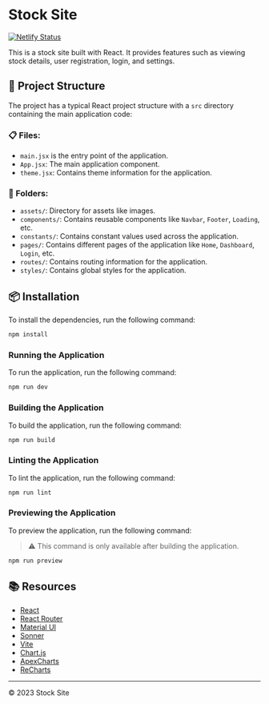 # Stock Site

[![Netlify Status](https://api.netlify.com/api/v1/badges/5c66b141-82fa-4a9e-b53f-5db178c53cf7/deploy-status)](https://app.netlify.com/sites/team-falcons/deploys)

This is a stock site built with React. It provides features such as viewing stock details, user registration, login, and settings.

## 🗼 Project Structure

The project has a typical React project structure with a `src` directory containing the main application code:

### 📋 Files:

- `main.jsx` is the entry point of the application.
- `App.jsx`: The main application component.
- `theme.jsx`: Contains theme information for the application.

### 📂 Folders:

- `assets/`: Directory for assets like images.
- `components/`: Contains reusable components like `Navbar`, `Footer`, `Loading`, etc.
- `constants/`: Contains constant values used across the application.
- `pages/`: Contains different pages of the application like `Home`, `Dashboard`, `Login`, etc.
- `routes/`: Contains routing information for the application.
- `styles/`: Contains global styles for the application.

## 📦 Installation

To install the dependencies, run the following command:

```sh
npm install
```

### Running the Application

To run the application, run the following command:

```sh
npm run dev
```

### Building the Application

To build the application, run the following command:

```sh
npm run build
```

### Linting the Application

To lint the application, run the following command:

```sh
npm run lint
```

### Previewing the Application

To preview the application, run the following command:

> ⚠️ This command is only available after building the application.

```sh
npm run preview
```

## 📚 Resources

- [React](https://reactjs.org/)
- [React Router](https://reactrouter.com/)
- [Material UI](https://material-ui.com/)
- [Sonner](https://sonner.emilkowal.ski/)
- [Vite](https://vitejs.dev/)
- [Chart.js](https://www.chartjs.org/)
- [ApexCharts](https://apexcharts.com/)
- [ReCharts](https://recharts.org/)

---

&copy; 2023 Stock Site

